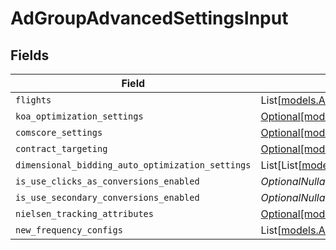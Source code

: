 # AdGroupAdvancedSettingsInput


## Fields

| Field                                                                                                        | Type                                                                                                         | Required                                                                                                     | Description                                                                                                  |
| ------------------------------------------------------------------------------------------------------------ | ------------------------------------------------------------------------------------------------------------ | ------------------------------------------------------------------------------------------------------------ | ------------------------------------------------------------------------------------------------------------ |
| `flights`                                                                                                    | List[[models.AdGroupFlightInput](../models/adgroupflightinput.md)]                                           | :heavy_minus_sign:                                                                                           | N/A                                                                                                          |
| `koa_optimization_settings`                                                                                  | [Optional[models.AdGroupKoaOptimizationSettingsInput]](../models/adgroupkoaoptimizationsettingsinput.md)     | :heavy_minus_sign:                                                                                           | N/A                                                                                                          |
| `comscore_settings`                                                                                          | [Optional[models.AdGroupComscoreSettingsInput]](../models/adgroupcomscoresettingsinput.md)                   | :heavy_minus_sign:                                                                                           | N/A                                                                                                          |
| `contract_targeting`                                                                                         | [Optional[models.AdGroupContractTargetingInput]](../models/adgroupcontracttargetinginput.md)                 | :heavy_minus_sign:                                                                                           | N/A                                                                                                          |
| `dimensional_bidding_auto_optimization_settings`                                                             | List[List[[models.DimensionalBiddingDimensions](../models/dimensionalbiddingdimensions.md)]]                 | :heavy_minus_sign:                                                                                           | N/A                                                                                                          |
| `is_use_clicks_as_conversions_enabled`                                                                       | *OptionalNullable[bool]*                                                                                     | :heavy_minus_sign:                                                                                           | N/A                                                                                                          |
| `is_use_secondary_conversions_enabled`                                                                       | *OptionalNullable[bool]*                                                                                     | :heavy_minus_sign:                                                                                           | N/A                                                                                                          |
| `nielsen_tracking_attributes`                                                                                | [Optional[models.AdGroupNielsenTrackingAttributesInput]](../models/adgroupnielsentrackingattributesinput.md) | :heavy_minus_sign:                                                                                           | N/A                                                                                                          |
| `new_frequency_configs`                                                                                      | List[[models.AdGroupNewFrequencyConfigInput](../models/adgroupnewfrequencyconfiginput.md)]                   | :heavy_minus_sign:                                                                                           | N/A                                                                                                          |